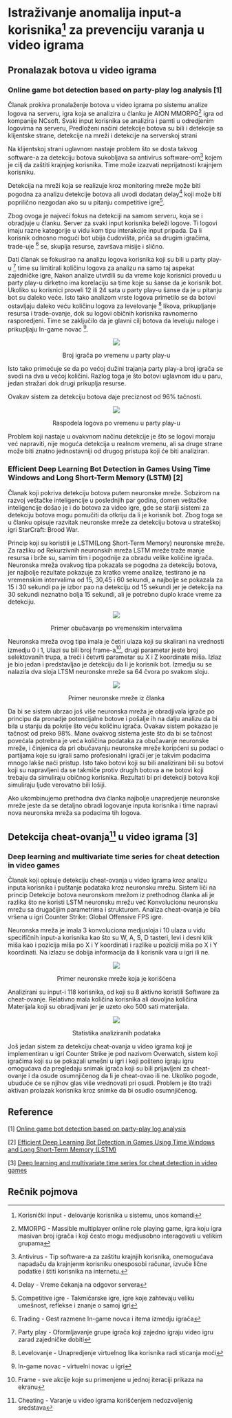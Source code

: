 # Istraživanje anomalija input-a korisnika[^1] za prevenciju varanja u video igrama

## Pronalazak botova u video igrama

### Online game bot detection based on party-play log analysis [1]

  Članak prokiva pronalaženje botova u video igrama po sistemu analize logova na serveru, igra koja se analizira u članku je AION MMORPG[^10] igra od kompanije NCsoft. Svaki input korisnika se analizira i pamti u odredjenim logovima na serveru, Predloženi načini detekcije botova su bili i detekcije sa klijentske strane, detekcije na mreži i detekcije na serverskoj strani

  Na klijentskoj strani uglavnom nastaje problem što se dosta takvog software-a za detekciju botova sukobljava sa antivirus software-om[^3] kojem je cilj da zaštiti krajnjeg korisnika. Time može izazvati neprijatnosti krajnjem korisniku.

  Detekcija na mreži koja se realizuje kroz monitoring mreže može biti pogodna za analizu detekcije botova ali uvodi dodatan delay[^4] koji može biti poprilično nezgodan ako su u pitanju competitive igre[^5].

  Zbog ovoga je najveći fokus na detekciji na samom serveru, koja se i obradjuje u članku. Server za svaki input korisnika beleži logove. Ti logovi imaju razne kategorije u vidu kom tipu interakcije input pripada. Da li korisnik odnosno mogući bot ubija čudovišta, priča sa drugim igračima, trade-uje [^6] se, skuplja resurse, završava misije i slično.

  Dati članak se fokusirao na analizu logova korisnika koji su bili u party play-u [^7] time su limitirali količinu logova za analizu na samo taj aspekat zajedničke igre, Nakon analize utvrdili su da vreme koje korisnici provedu u party play-u dirketno ima korelaciju sa time koje su šanse da je korisnik bot. Ukoliko su korisnici proveli 12 ili 24 sata u party play-u šanse da je u pitanju bot su daleko veće. Isto tako analizom vrste logova primetilo se da botovi ostavljaju daleko veću količinu logova za levelovanje [^8] likova, prikupljanje resursa i trade-ovanje, dok su logovi običnih korisnika ravnomerno rasporedjeni. Time se zaključilo da je glavni cilj botova da leveluju naloge i prikupljaju In-game novac [^9]. 
  
<p align="center">
  <img src="https://github.com/JanosevicRa177/Game-security-research/blob/main/literatura/Naucni%20clanci/Online%20igre/Analiza%20pretnji%20kroz%20analizu%20inputa%20korisnika/Game%20cheating%20trough%20input%20anomalies/Slike/Online%20game%20bot%20detection%20based%20on%20party-play%20log%20analysis/Broj%20igrača%20po%20vremenu%20u%20party%20play-u.png" />
</p>

<p align="center">
  Broj igrača po vremenu u party play-u
</p>
  
  Isto tako primećuje se da po većoj dužini trajanja party play-a broj igrača se svodi na dva u većoj količini. Razlog toga je što botovi uglavnom idu u paru, jedan stražari dok drugi prikuplja resurse.

  Ovakav sistem za detekciju botova daje preciznost od 96% tačnosti.

<p align="center">
  <img src="https://github.com/JanosevicRa177/Game-security-research/blob/main/literatura/Naucni%20clanci/Online%20igre/Analiza%20pretnji%20kroz%20analizu%20inputa%20korisnika/Game%20cheating%20trough%20input%20anomalies/Slike/Online%20game%20bot%20detection%20based%20on%20party-play%20log%20analysis/Raspodela%20logova%20po%20vremenu%20u%20party%20play-u.png" />
</p>

<p align="center">
  Raspodela logova po vremenu u party play-u
</p>

Problem koji nastaje u ovakvnom načinu detekcije je što se logovi moraju već napraviti, nije moguća detekcija u realnom vremenu, ali sa druge strane može biti znatno jednostavniji od drugog pristupa koji će biti analiziran.

### Efficient Deep Learning Bot Detection in Games Using Time Windows and Long Short-Term Memory (LSTM) [2]

  Članak koji pokriva detekciju botova putem neuronske mreže. Sobzirom na razvoj veštačke inteligencije u poslednjih par godina, domen veštačke inteligencije došao je i do botova za video igre, gde se stariji sistemi za detekciju botova mogu pomučiti da otkriju da li je korisnik bot. Zbog toga se u članku opisuje razvitak neuronske mreže za detekciju botova u strateškoj igri StarCraft: Brood War.

  Princip koji su koristili je LSTM(Long Short-Term Memory) neuronske mreže. Za razliku od Rekurzivnih neuronskih mreža LSTM mreže traže manje resursa i brže su, samim tim i pogodnije za obradu velike količine igrača. Neuronska mreža ovakvog tipa pokazala se pogodna za detekciju botova, jer najbolje rezultate pokazuje za kratko vreme analize, testirano je na vremenskim intervalima od 15, 30,45 i 60 sekundi, a najbolje se pokazala za 15 i 30 sekundi pa je izbor pao na detekciju od 15 sekundi jer je detekcija na 30 sekundi neznatno bolja 15 sekundi, ali je potrebno duplo kraće vreme za detekciju. 

<p align="center">
  <img src="https://github.com/JanosevicRa177/Game-security-research/blob/main/literatura/Naucni%20clanci/Online%20igre/Analiza%20pretnji%20kroz%20analizu%20inputa%20korisnika/Game%20cheating%20trough%20input%20anomalies/Slike/Efficient%20Deep%20Learning%20Bot%20Detection%20in%20Games(LSTM)/Primer%20obučavanja%20po%20vremenskim%20intervalima.png" />
</p>

<p align="center">
  Primer obučavanja po vremenskim intervalima
</p>

  Neuronska mreža ovog tipa imala je četiri ulaza koji su skalirani na vrednosti izmedju 0 i 1, Ulazi su bili broj frame-a[^11], drugi parametar jeste broj selektovanih trupa, a treći i četvrti parametar su X i Z koordinate miša. Izlaz je bio jedan i predstavljao je detekciju da li je korisnik bot. Izmedju su se nalazila dva sloja LTSM neuronske mreže sa 64 čvora po svakom sloju.

  <p align="center">
  <img src="https://github.com/JanosevicRa177/Game-security-research/blob/main/literatura/Naucni%20clanci/Online%20igre/Analiza%20pretnji%20kroz%20analizu%20inputa%20korisnika/Game%20cheating%20trough%20input%20anomalies/Slike/Efficient%20Deep%20Learning%20Bot%20Detection%20in%20Games(LSTM)/Primer%20neuronske%20mreže%20iz%20članka.png" />
</p>

<p align="center">
  Primer neuronske mreže iz članka
</p>
  
  Da bi se sistem ubrzao još više neuronska mreža je obradjivala igrače po principu da pronadje potencijalne botove i pošalje ih na dalju analizu da bi bila u stanju da pokrije što veću količinu igrača. Ovakav sistem pokazao je tačnost od preko 98%. Mane ovakvog sistema jeste što da bi se tačnost povećala potrebna je veća količina podataka za obučavanje neuronske mreže, i činjenica da pri obučavanju neuronske mreže koripćeni su podaci o partijama koje su igrali samo profesionalni igrači jer je takvim podacima mnogo lakše naći pristup. Isto tako botovi koji su bili analizirani bili su botovi koji su napravljeni da se takmiče protiv drugih botova a ne botovi koji trebaju da simuliraju običnog korisnika. Rezultati bi pri detekciji botova koji simuliraju ljude verovatno bili lošiji.

  Ako ukombinujemo prethodna dva članka najbolje unapredjenje neuronske mreže jeste da se detaljno obradi logovanje inputa korisnika i time napravi nova neuronska mreža sa podacima tih logova.

## Detekcija cheat-ovanja[^2] u video igrama [3]

### Deep learning and multivariate time series for cheat detection in video games

  Članak koji opisuje detekciju cheat-ovanja u video igrama kroz analizu inputa korisnika i puštanje podataka kroz neuronsku mrežu. Sistem liči na princip Detekcije botova neuronskom mrežom iz prethodnog članka ali je razlika što ne koristi LSTM neuronsku mrežu već Konvolucionu neuronsku mrežu sa drugačijim parametrima i strukturom. Analiza cheat-ovanja je bila vršena u igri Counter Strike: Global Offensive FPS igre. 
  
  Neuronska mreža je imala 3 konvoluciona medjusloja i 10 ulaza u vidu specifičnih input-a korisnika kao što su W, A, S, D tasteri, levi i desni klik miša kao i pozicija miša po X i Y koordinati i razlike u poziciji miša po X i Y koordinati. Na izlazu se dobija informacija da li korisnik vara u igri ili ne.

<p align="center">
  <img src="https://github.com/JanosevicRa177/Game-security-research/blob/main/literatura/Naucni%20clanci/Online%20igre/Analiza%20pretnji%20kroz%20analizu%20inputa%20korisnika/Game%20cheating%20trough%20input%20anomalies/Slike/Deep%20learning%20and%20multivariate%20time%20series%20for%20cheat%20detection%20in%20video%20games/Primer%20neuronske%20mreže%20koja%20je%20korišćena.png" />
</p>

<p align="center">
  Primer neuronske mreže koja je korišćena
</p>

Analizirani su input-i 118 korisnika, od koji su 8 aktivno koristili Software za cheat-ovanje. Relativno mala količina korisnika ali dovoljna količina Materijala koji su obradjivani jer je uzeto oko 500 sati materijala.

<p align="center">
  <img src="https://github.com/JanosevicRa177/Game-security-research/blob/main/literatura/Naucni%20clanci/Online%20igre/Analiza%20pretnji%20kroz%20analizu%20inputa%20korisnika/Game%20cheating%20trough%20input%20anomalies/Slike/Deep%20learning%20and%20multivariate%20time%20series%20for%20cheat%20detection%20in%20video%20games/Statistika%20analiziranih%20podataka.png" />
</p>

<p align="center">
  Statistika analiziranih podataka
</p>

  Još jedan sistem za detekciju cheat-ovanja u video igrama koji je implementiran u igri Counter Strike je pod nazivom Overwatch, sistem koji igračima koji su se pokazali umešni u igri i koji pošteno igraju igru omogućava da pregledaju snimak igrača koji su bili prijavljeni za cheat-ovanje i da osude osumnjičenog da li je cheat-ovao ili ne. Ukoliko pogode, ubuduće će se njihov glas više vrednovati pri osudi. Problem je što traži aktivan prolazak korisnika kroz snimke da bi osudio osumnjičenog.


## Reference

[1] [Online game bot detection based on party-play log analysis](https://github.com/JanosevicRa177/Game-security-research/blob/main/literatura/Naucni%20clanci/Online%20igre/Analiza%20pretnji%20kroz%20analizu%20inputa%20korisnika/Game%20cheating%20trough%20input%20anomalies/Online%20game%20bot%20detection%20based%20on%20party-play%20log%20analysis.pdf)

[2] [Efficient Deep Learning Bot Detection in Games Using Time Windows and Long Short-Term Memory (LSTM)](https://github.com/JanosevicRa177/Game-security-research/blob/main/literatura/Naucni%20clanci/Online%20igre/Analiza%20pretnji%20kroz%20analizu%20inputa%20korisnika/Game%20cheating%20trough%20input%20anomalies/Efficient%20Deep%20Learning%20Bot%20Detection%20in%20Games(LSTM).pdf)

[3] [Deep learning and multivariate time series for cheat detection in video games](https://github.com/JanosevicRa177/Game-security-research/blob/main/literatura/Naucni%20clanci/Online%20igre/Analiza%20pretnji%20kroz%20analizu%20inputa%20korisnika/Game%20cheating%20trough%20input%20anomalies/Deep%20learning%20and%20multivariate%20time%20series%20for%20cheat%20detection%20in%20video%20games.pdf)

## Rečnik pojmova

[^1]: Korisnički input - delovanje korisnika u sistemu, unos komandi

[^2]: Cheating - Varanje u video igrama korišćenjem nedozvoljenig sredstava

[^3]: Antivirus - Tip software-a za zaštitu krajnjih korisnika, onemogućava napadaču da krajnjenm korisniku onesposobi računar, izvuče lične podatke i štiti korisnika na internetu.

[^4]: Delay - Vreme čekanja na odgovor servera

[^5]: Competitive igre - Takmičarske igre, igre koje zahtevaju veliku umešnost, reflekse i znanje o samoj igri

[^6]: Trading - Gest razmene In-game novca i itema izmedju igrača

[^7]: Party play - Oformljavanje grupe igrača koji zajedno igraju video igru zarad zajedničke dobiti

[^8]: Levelovanje - Unapredjenje virtuelnog lika korisnika radi sticanja moći

[^9]: In-game novac - virtuelni novac u igri

[^10]: MMORPG - Massible multiplayer online role playing game, igra koju igra masivan broj igrača i koji često mogu medjusobno interagovati u velikim grupama

[^11]: Frame - sve akcije koje su primenjene u jednoj iteraciji prikaza na ekranu

[^12]: FPS Igra - Igra iz prvog lica u kojoj igrač puca iz puške na druge igrače i obrnuto
